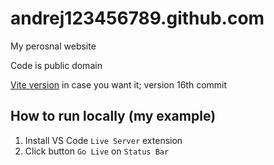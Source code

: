 # andrej123456789.github.com
My perosnal website

Code is public domain

[Vite version](https://github.com/Andrej123456789/andrej123456789.github.com/tree/main/junk) in case you want it; version 16th commit

## How to run locally (my example)
1. Install VS Code `Live Server` extension
2. Click button `Go Live` on `Status Bar`
